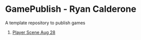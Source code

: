# GamePublish - Ryan Calderone
A template repository to publish games

1. [Player Scene Aug 28]([/Users/ryan_calderone/Documents/GitHub/demo-games-NotBurninGinger/player_scene](https://github.com/WCU-CS-CooperLab/demo-games-NotBurninGinger/tree/main/player_scene))  
